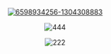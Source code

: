 <p align=center><a href='https://goo.su/6B61Go'><img src='https://i.postimg.cc/yxDVfF3h/6598934256-1304308883.png' border='0' alt='6598934256-1304308883'/></a>
<p align=center><img src='https://i.postimg.cc/7YpLWQV5/444.gif' border='0' alt='444'/></a>
<p align=center><img src='https://i.postimg.cc/qRMBKfk5/222.jpg' border='0' alt='222'/></a>
